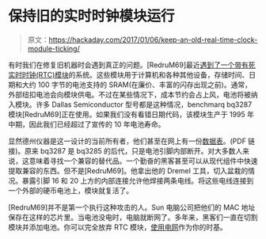 # 保持旧的实时时钟模块运行

> 原文：<https://hackaday.com/2017/01/06/keep-an-old-real-time-clock-module-ticking/>

有时我们在修复旧机器时会遇到真正的问题。[RedruM69]最近[遇到了一个带有死实时时钟(RTC)模块](http://imgur.com/gallery/N5GEx)的系统。这些模块用于计算机和各种其他设备，存储时间、日期和大约 100 字节的电池支持的 SRAM(在廉价、丰富的闪存出现之前)。通常，外部纽扣电池会向模块供电。不过在某些情况下，成本节约会占上风，电池将被纳入模块。许多 Dallas Semiconductor 型号都是这种情况，benchmarq bq3287 模块[RedruM69]正在使用。如果我们没有看错日期代码，该模块生产于 1995 年中期，因此我们已经超过了宣传的 10 年电池寿命。

显然德州仪器是这一设计的当前所有者，他们甚至在网上有一份[数据表](http://www.ti.com/lit/ds/symlink/bq3287.pdf)。(PDF 链接)。原来 bq3287 是 bq3285 的后代，只是电池引脚内部断开。对大多数人来说，这意味着寻找一个兼容的替代品。一个勤奋的黑客甚至可以从现代组件中快速提取兼容的东西。但不是[RedruM69]。他拿出他的 Dremel 工具，切入盆栽的情况。暴露引脚 16 和 20 上方的内部连接允许他焊接两条电线。将这些电线连接到一个外部的硬币电池上，模块就复活了。

[RedruM69]并不是第一个执行这种攻击的人。Sun 电脑公司把他们的 MAC 地址保存在这样的芯片里。当电池没电时，电脑就断网了。多年来，黑客们一直在切割模块并添加电池。你可以完全放弃 RTC 模块，[使用电网](http://hackaday.com/2015/07/01/embed-with-elliot-we-dont-need-no-stinkin-rtcs/)作为你的时基。